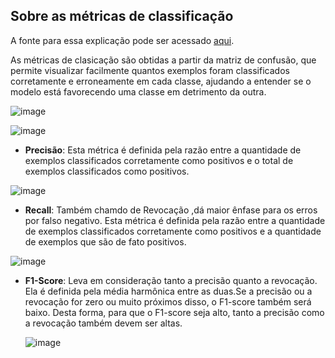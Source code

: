﻿## Sobre as métricas de classificação

A fonte para essa explicação pode ser acessado [aqui](https://medium.com/kunumi/m%C3%A9tricas-de-avalia%C3%A7%C3%A3o-em-machine-learning-classifica%C3%A7%C3%A3o-49340dcdb198).

As métricas de clasicação são obtidas a partir da matriz de confusão, que permite visualizar facilmente quantos exemplos foram classificados corretamente e erroneamente em cada classe, ajudando a entender se o modelo está favorecendo uma classe em detrimento da outra.

![image](https://camo.githubusercontent.com/15cb5abf76184b9d2ee730802fe72e36fd824553aee195d1b6e0e053a41ff997/68747470733a2f2f757365722d696d616765732e67697468756275736572636f6e74656e742e636f6d2f33393834333838342f3233333437393434322d63613439396665382d383730312d343838352d616166392d3039656661313038313438612e706e67)

![image](https://user-images.githubusercontent.com/39843884/236320938-e8cf0abf-068a-4d6a-aa51-a73100f7ac05.png)

- **Precisão**: Esta métrica é definida pela razão entre a quantidade de exemplos classificados corretamente como positivos e o total de exemplos classificados como positivos.

  
  

![image](https://user-images.githubusercontent.com/39843884/233481000-ef813924-e9fd-460b-b81b-fef58f463aee.png)

  

- **Recall**: Também chamdo de Revocação ,dá maior ênfase para os erros por falso negativo. Esta métrica é definida pela razão entre a quantidade de exemplos classificados corretamente como positivos e a quantidade de exemplos que são de fato positivos.

  

![image](https://user-images.githubusercontent.com/39843884/233481646-43deaaa7-5fc7-406b-b445-f2e910b3b0a3.png)
- **F1-Score**: Leva em consideração tanto a precisão quanto a revocação. Ela é definida pela média harmônica entre as duas.Se a precisão ou a revocação for zero ou muito próximos disso, o F1-score também será baixo. Desta forma, para que o F1-score seja alto, tanto a precisão como a revocação também devem ser altas.

  
  ![image](https://user-images.githubusercontent.com/39843884/233481977-1e82a022-badb-4152-9a6d-ff0f390443eb.png)
